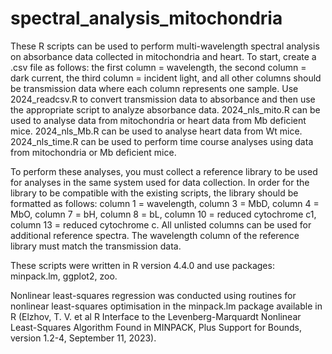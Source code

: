 # spectral_analysis_mitochondria
These R scripts can be used to perform multi-wavelength spectral analysis on absorbance data collected in mitochondria and heart.
To start, create a .csv file as follows: the first column = wavelength, the second column = dark current, the third column = incident light, and all other columns should be transmission data where each column represents one sample.
Use 2024_readcsv.R to convert transmission data to absorbance and then use the appropriate script to analyze absorbance data.
2024_nls_mito.R can be used to analyse data from mitochondria or heart data from Mb deficient mice.
2024_nls_Mb.R can be used to analyse heart data from Wt mice.
2024_nls_time.R can be used to perform time course analyses using data from mitochondria or Mb deficient mice.

To perform these analyses, you must collect a reference library to be used for analyses in the same system used for data collection. In order for the library to be compatible with the existing scripts, the library should be formatted as follows: column 1 = wavelength, column 3 = MbD, column 4 = MbO, column 7 = bH, column 8 = bL, column 10 = reduced cytochrome c1, column 13 = reduced cytochrome c. All unlisted columns can be used for additional reference spectra. The wavelength column of the reference library must match the transmission data.

These scripts were written in R version 4.4.0 and use packages: minpack.lm, ggplot2, zoo.

Nonlinear least-squares regression was conducted using routines for nonlinear least-squares optimisation in the minpack.lm package available in R (Elzhov, T. V. et al R Interface to the Levenberg-Marquardt Nonlinear Least-Squares Algorithm Found in MINPACK, Plus Support for Bounds, version 1.2-4, September 11, 2023).

